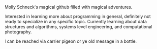 Molly Schneck's magical github filled with magical adventures.

Interested in learning more about programming in general, definitely not ready to specialize in any specific topic. 
Currently learning about data structures and algorithms, systems level engineering, and computational photography.

I can be reached via carrier pigeon or ye old message in a bottle.
